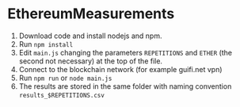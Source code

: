 # EthereumMeasurements

1. Download code and install nodejs and npm.
2. Run ``npm install``
3. Edit ``main.js`` changing the parameters ``REPETITIONS`` and ``ETHER`` (the second not necessary) at the top of the file.
4. Connect to the blockchain network (for example guifi.net vpn)
4. Run ``npm run`` or ``node main.js``
5. The results are stored in the same folder with naming convention ``results_$REPETITIONS.csv``

